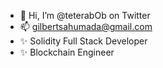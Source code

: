 - 👋 Hi, I’m @teterabOb on Twitter
- 📫 gilbertsahumada@gmail.com
- ✨ Solidity Full Stack Developer
- ✨ Blockchain Engineer
<!---
teterabOb/teterabOb is a ✨ special ✨ repository because its `README.md` (this file) appears on your GitHub profile.
You can click the Preview link to take a look at your changes.
--->
